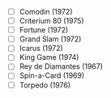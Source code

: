 - [ ] Comodin (1972)
- [ ] Criterium 80 (1975)
- [ ] Fortune (1972)
- [ ] Grand Slam (1972)
- [ ] Icarus (1972)
- [ ] King Game (1974)
- [ ] Rey de Diamantes (1967)
- [ ] Spin-a-Card (1969)
- [ ] Torpedo (1976)
